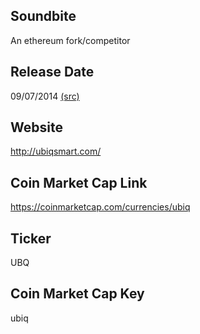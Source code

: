 ## Soundbite

An ethereum fork/competitor

## Release Date

09/07/2014 [(src)](https://coinmarketcap.com/currencies/ubiq)

## Website

http://ubiqsmart.com/

## Coin Market Cap Link

https://coinmarketcap.com/currencies/ubiq

## Ticker

UBQ

## Coin Market Cap Key

ubiq

